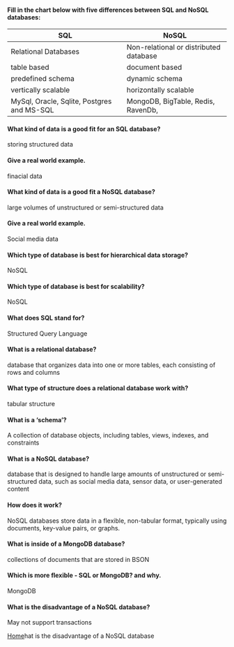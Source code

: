 #### Fill in the chart below with five differences between SQL and NoSQL databases:

| SQL         | NoSQL       |
| ----------- | ----------- |
| Relational Databases| Non-relational or distributed database|
| table based  | document based|
| predefined schema|dynamic schema|  	 
| vertically scalable | horizontally scalable|
| MySql, Oracle, Sqlite, Postgres and MS-SQL| MongoDB, BigTable, Redis, RavenDb,|
 	 
#### What kind of data is a good fit for an SQL database?

storing structured data

#### Give a real world example.

finacial data 

#### What kind of data is a good fit a NoSQL database?

large volumes of unstructured or semi-structured data

#### Give a real world example.

Social media data

#### Which type of database is best for hierarchical data storage?

NoSQL

#### Which type of database is best for scalability?

NoSQL

#### What does SQL stand for?

Structured Query Language

#### What is a relational database?

database that organizes data into one or more tables, each consisting of rows and columns

#### What type of structure does a relational database work with?

tabular structure

#### What is a ‘schema’?

A collection of database objects, including tables, views, indexes, and constraints

#### What is a NoSQL database?

database that is designed to handle large amounts of unstructured or semi-structured data, such as social media data, sensor data, or user-generated content

#### How does it work?

NoSQL databases store data in a flexible, non-tabular format, typically using documents, key-value pairs, or graphs.

#### What is inside of a MongoDB database?

collections of documents that are stored in BSON

#### Which is more flexible - SQL or MongoDB? and why.

MongoDB

#### What is the disadvantage of a NoSQL database?

May not support transactions

[Home](https://shiloh206.github.io/reading-notes)hat is the disadvantage of a NoSQL database